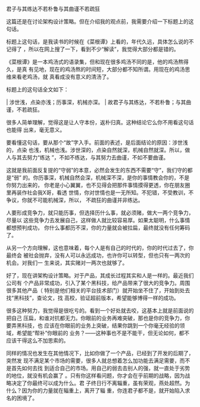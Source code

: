     
君子与其练达不若朴鲁与其曲谨不若疏狂

这篇还是在讨论架构设计策略。但在介绍我的观点前，我需要介绍一下标题上的这句话。

标题上这句话，是我读书的时候在《菜根谭》上看的，年代久远，具体怎么说的不记得了
，所以在网上搜了一下，看到不少“解读”，我觉得大部分都是错的。

《菜根谭》是一本鸡汤式的语录集，但和现在很多鸡汤不同的是，他的鸡汤熬得久，是真
有见地，现在的鸡汤熬的时间短，大部分都不知所谓。用现在的鸡汤思维来看老鸡汤，就
真看成没有意义的清汤了。

标题上的这句话全文如下：

  | 涉世浅，点染亦浅；历事深，机械亦深。
  | 故君子与其练达，不若朴鲁；与其曲谨，不若疏狂。

很多人简单理解，觉得这是让人守本份，返朴归真。这种结论它么你不用看这句话也能得
出来，毫无意义。

要看懂这句话，要从那个“故”字入手。前面的表述，是后面结论的原因：涉世浅的，点染
也浅，机械也浅。涉世深的，点染自然就深，机械自然就深。所以，做人与其去努力“练达
”，不如不练达，与其努力去曲谨，不如不要曲谨。

这就是我前面反复提的“守弱”的本意，必然会发生的东西不需要“守”，我们守的都是“弱”
的。你历事深，机械自然会深，机械深不深，是你的事情教会你的，不是你努力出来的，
你老是小心翼翼，也不见得会把那件事情摸得更透，你在朋友圈里再装作社会我X哥，看透
世情，你对世情也是一无所知。不犯错，不受教训，不争议，你就不可能机械深，所以，
不疏狂的曲谨并非练达。

人要形成竞争力，就只能历事，但选择历什么事，就必须赌，做大一两个竞争力，尽量以
这些竞争力去发展自己，这样做人就比较容易厚。如果太聪明，什么事情都想预判成功，
你什么事都历不深，你的力量就会被拉扁，最终就没有任何筹码了。

从另一个方向理解，这也意味着，每个人是有自己的时代的，你的时代过去了，你最终会
被社会抛弃，没有人可以永远成功，也许你可以转型，但也只有一两次的机会。对我们一
生来说，其实赌对一两次也就够了。

好了，现在讲架构设计策略。对于产品，其成长过程其实和人是一样的。最近我们公司有
个产品非常成功，引入了某个黑科技，给产品带来了很大的竞争力。周围很多其他产品（
特别是他们相关的平台技术部门）就开始坐不住了，开始到处去找“黑科技”，查论文，找
高校，验证超前版本，希望能够博得一样的成功。

很多这种努力，我觉得是很吃亏的。看到一个好处就去咬，这基本上就是前面说的把自己
压扁，和谁对抗都无力。你眼前的业务再难突破，那也是你的竞争力，你要弄黑科技，也
应该在你眼前的业务上突破，结果你跳到一个你毫无经验的领域，希望能“帮补”你眼前的
业务？——这种事也不是不能干，但无论如何，都不应该干得这么不加思索的。

同样的情况也发生在其他情况下，比如你做了一个产品，已经到了开发的后期了，突然发
现不满足某个市场的需要，很多人就总想着怎么加功能去满足需要，而不是首先如何去找
到适合自己的市场。用自己的弱去击别人的强，就一直处于劣势的地位，就没有机会赢了
。只有你这样看问题，你才会在乎前期的战略，因为战略决定了你最终可以成为什么。君
子终日行不离辎重，虽有荣观，燕处超然。为什么？因为你的力量就在辎重上，离开了辎
重，你连君子都不是，就开始陷入求名的困境了。
